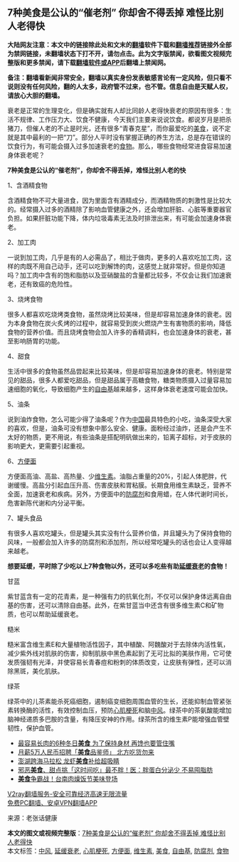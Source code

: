  <h2>7种美食是公认的“催老剂” 你却舍不得丢掉 难怪比别人老得快</h2> <p class="notice"><b>大陆网友注意：本文中的链接除此处和文末的<a href="https://github.com/bannedbook/fanqiang" >翻墙</a>软件下载和<a href="https://github.com/killgcd/justmysocks/blob/master/README.md">翻墙推荐</a>链接外全部为禁网链接，未翻墙状态下打不开，请勿点击。此为文字版禁闻，欲看图文视频完整版和更多禁闻，请下载<a href="https://github.com/bannedbook/fanqiang">翻墙软件或APP</a>后翻墙上禁闻网。</p><p>备注：翻墙看新闻非常安全，翻墙以真实身份发表敏感言论有一定风险，但只看不说则没有任何风险，翻的人太多，政府管不过来，也不管。信息自由是天赋人权，请放心大胆的翻墙。</b></p>  <div class="entry"> <p>衰老是正常的生理变化，但是确实就有人却比同龄人老得快衰老的原因有很多：生活不规律、工作压力大、饮食不健康，今天我们主要来说说饮食。都说岁月是把杀猪刀，但催人老的不止是时光，还有很多“青春克星”，而你最爱吃的<a href="https://www.bannedbook.org/bnews/tag/%e7%be%8e%e9%a3%9f/" class="st_tag internal_tag" rel="tag" title="标签 美食 下的日志">美食</a>，说不定就是其中最利的一把“刀”。部分人平时没有掌握正确的养生方法，总是存在错误的饮食行为，有可能会摄入过多加速衰老的<a href="https://www.bannedbook.org/bnews/tag/%e9%a3%9f%e7%89%a9/" class="st_tag internal_tag" rel="tag" title="标签 食物 下的日志">食物</a>。那么，哪些食物经常进食容易加速身体衰老呢？</p> <p></p> <p><strong>7种美食是公认的“催老剂”，你却舍不得丢掉，难怪比别人老的快</strong></p> <p>1、含酒精食物</p> <p>含酒精食物不可大量进食，因为里面含有酒精成分，而酒精物质的刺激性是比较大的。经常摄入过多的酒精除了影响血管健康之外，还会增加肝脏、心脏等重要器官负担。如果肝脏功能下降，体内垃圾毒素无法及时排泄出来，有可能会加速身体衰老。</p> <p></p> <p>2、加工肉</p> <p>一说到加工肉，几乎是有的人必需品了，相比于做肉，更多的人喜欢吃加工肉，这样的肉既不用自己动手，还可以吃到解馋的肉，这感觉上就非常好。但是你知道吗？加工肉中含有的饱和脂肪以及亚硝酸盐的含量都比较多，不仅会让我们加速衰老，还有致癌的危险性。</p>  <p></p> <p>3、烧烤食物</p> <p>很多人都喜欢吃烧烤类食物，虽然烧烤比较美味，但是却容易加速身体的衰老。因为本身食物在炭火炙烤的过程中，就容易受到炭火燃烧产生有害物质的影响，降低食物的营养价值。而且烧烤食物会加入许多的香精调料，也会加速身体的衰老，甚至影响肠胃的功能。</p> <p></p> <p>4、甜食</p> <p>生活中很多的食物虽然品尝起来比较美味，但是却容易加速身体的衰老。特别是常见的甜品，很多人都爱吃甜品，但是甜品属于高糖食物，糖类物质摄入过量容易加速细胞的氧化，导致细胞产生的<a href="https://www.bannedbook.org/bnews/tag/%E8%87%AA%E7%94%B1%E5%9F%BA/" class="st_tag internal_tag" rel="tag" title="标签 自由基 下的日志">自由基</a>越来越多，这样身体衰老速度可能会加快。</p> <p></p> <p>5、油条</p>  <p>说到油炸食物，怎么可能少得了油条呢？作为<span class='wp_keywordlink_affiliate'><a href="https://www.bannedbook.org/" title="中国" target="_blank">中国</a></span>最具特色的小吃，油条深受大家的喜欢，但是，油条可没有想象中那么安全、健康。面粉经过油炸，还是会产生不太好的物质，更不用说，有些油条是搭配明矾做出来的，铅离子超标，对于皮肤的影响更大，更需要引起重视。</p> <p></p> <p>6、<a href="https://www.bannedbook.org/bnews/tag/%e6%96%b9%e4%be%bf%e9%9d%a2/" class="st_tag internal_tag" rel="tag" title="标签 方便面 下的日志">方便面</a></p> <p>方便面高油、高盐、高热量、少<a href="https://www.bannedbook.org/bnews/tag/%E7%BB%B4%E7%94%9F%E7%B4%A0/" class="st_tag internal_tag" rel="tag" title="标签 维生素 下的日志">维生素</a>。油脂占重量的20%，引起人体肥胖，代谢缓慢。高盐分引起血压升高、伤害皮肤和胃粘膜。长期食用维生素缺乏，营养不全面，加速衰老和疾病。另外，方便面中的<a href="https://www.bannedbook.org/bnews/tag/%E9%98%B2%E8%85%90%E5%89%82/" class="st_tag internal_tag" rel="tag" title="标签 防腐剂 下的日志">防腐剂</a>和食用蜡，在人体代谢时间长，危害新陈代谢和内分泌平衡。</p> <p></p> <p>7、罐头食品</p> <p>有很多人喜欢吃罐头，但是罐头其实没有什么营养价值，并且罐头为了保持食物的风味，一般都会加入许多的防腐剂和添加剂，所以经常吃罐头的话也会让人变得越来越老。</p> <p></p>  <p><strong>想要延缓，平时除了少吃以上7种食物以外，还可以多吃些有助<a href="https://www.bannedbook.org/bnews/tag/%E5%BB%B6%E7%BC%93%E8%A1%B0%E8%80%81/" class="st_tag internal_tag" rel="tag" title="标签 延缓衰老 下的日志">延缓衰老</a>的食物！</strong></p> <p>甘蓝</p> <p>紫甘蓝含有一定的花青素，是一种强有力的抗氧化剂，不仅可以保护身体远离自由基的伤害，还可以清除自由基。此外，在紫甘蓝当中还含有很多维生素C和矿物质，也可以帮助延缓衰老。</p> <p></p> <p>糙米</p> <p>糙米富含维生素E和大量植物活性因子，其中植酸、阿魏酸对于去除体内活性氧，减少紫外线对肌肤的伤害，抑制肌肤中黑色素起到了无可比拟的美肤作用，它可使发质强韧有光泽，并使容易长青春痘和粉刺的体质改变，让皮肤有弹性，还可以消除黑斑，美化肌肤。</p> <p></p> <p>绿茶</p>  <p>绿茶中的儿茶素能杀死癌细胞，遏制癌变细胞周围血管的生长，还能抑制血管紧张素转换酶的活性，有效控制血压，预防<a href="https://www.bannedbook.org/bnews/tag/%e5%bf%83%e8%82%8c%e6%a2%97%e6%ad%bb/" class="st_tag internal_tag" rel="tag" title="标签 心肌梗死 下的日志">心肌梗死</a>和脑<a href="https://www.bannedbook.org/bnews/tag/%E4%B8%AD%E9%A3%8E/" class="st_tag internal_tag" rel="tag" title="标签 中风 下的日志">中风</a>。绿茶中的茶氨酸能增加脑神经递质多巴胺的含量，有降压安神的作用。绿茶所含的维生素P能增强血管壁韧性，保护血管。</p> <ul class='op-related-articles' title='相关阅读'> <li><a href='https://www.bannedbook.org/bnews/lifebaike/20201111/1429118.html' target='_blank'>最容易长肉的6种冬日<b>美食</b> 为了保持身材 再馋也要管住嘴</a></li> <li><a href='https://www.bannedbook.org/bnews/baitai/20201107/1427471.html' target='_blank'>月薪5万人民币招聘「<b>美食</b>品鉴师」 北方吃货勿来</a></li> <li><a href='https://www.bannedbook.org/bnews/taiwannews/20201104/1425698.html' target='_blank'>澎湖跨海马拉松 龙虾<b>美食</b>补给超吸睛</a></li> <li><a href='https://www.bannedbook.org/bnews/health/20201030/1422663.html' target='_blank'>邪恶<b>美食</b>、甜点挑「这时间吃」最不胖！医：胖蛋白分泌少 不易囤脂肪</a></li> <li><a href='https://www.bannedbook.org/bnews/taiwannews/20201028/1421713.html' target='_blank'><b>美食</b>争霸战！台南肉燥饭节美味登场</a></li> </ul> <p class="texttj"> <a href="https://www.bannedbook.org/forum23/topic22702.html" target="_blank">V2ray翻墙服务-安全可靠经济高速无限流量</a><br/> <a href="https://github.com/bannedbook/fanqiang/wiki/%E7%A6%81%E9%97%BB%E7%BD%91%E5%AE%89%E5%8D%93%E7%BF%BB%E5%A2%99%E6%96%B0%E9%97%BBAPP" target="_blank">免费PC翻墙、安卓VPN翻墙APP</a></p><p> 来源：老张话健康 </p><a name='sharetosocial'></a>       <div><b>本文的图文或视频完整版</b>：<a href='https://www.bannedbook.org/bnews/health/20201117/1432374.html'>7种美食是公认的“催老剂” 你却舍不得丢掉 难怪比别人老得快</a></div>  </div><!--END ENTRY--> <div class="postfooter"> <div>本文标签：<a href="https://www.bannedbook.org/bnews/tag/%E4%B8%AD%E9%A3%8E/" rel="tag">中风</a>, <a href="https://www.bannedbook.org/bnews/tag/%E5%BB%B6%E7%BC%93%E8%A1%B0%E8%80%81/" rel="tag">延缓衰老</a>, <a href="https://www.bannedbook.org/bnews/tag/%e5%bf%83%e8%82%8c%e6%a2%97%e6%ad%bb/" rel="tag">心肌梗死</a>, <a href="https://www.bannedbook.org/bnews/tag/%e6%96%b9%e4%be%bf%e9%9d%a2/" rel="tag">方便面</a>, <a href="https://www.bannedbook.org/bnews/tag/%E7%BB%B4%E7%94%9F%E7%B4%A0/" rel="tag">维生素</a>, <a href="https://www.bannedbook.org/bnews/tag/%e7%be%8e%e9%a3%9f/" rel="tag">美食</a>, <a href="https://www.bannedbook.org/bnews/tag/%E8%87%AA%E7%94%B1%E5%9F%BA/" rel="tag">自由基</a>, <a href="https://www.bannedbook.org/bnews/tag/%E9%98%B2%E8%85%90%E5%89%82/" rel="tag">防腐剂</a>, <a href="https://www.bannedbook.org/bnews/tag/%e9%a3%9f%e7%89%a9/" rel="tag">食物</a></div>  </div><!--END POSTFOOTER--> 